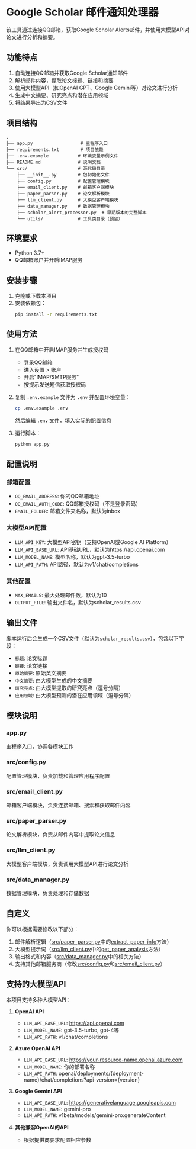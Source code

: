 # Google Scholar 邮件通知处理器

该工具通过连接QQ邮箱，获取Google Scholar Alerts邮件，并使用大模型API对论文进行分析和摘要。

## 功能特点

1. 自动连接QQ邮箱并获取Google Scholar通知邮件
2. 解析邮件内容，提取论文标题、链接和摘要
3. 使用大模型API（如OpenAI GPT、Google Gemini等）对论文进行分析
4. 生成中文摘要、研究亮点和潜在应用领域
5. 将结果导出为CSV文件

## 项目结构

```
.
├── app.py                  # 主程序入口
├── requirements.txt        # 项目依赖
├── .env.example           # 环境变量示例文件
├── README.md              # 说明文档
└── src/                   # 源代码目录
    ├── __init__.py        # 包初始化文件
    ├── config.py          # 配置管理模块
    ├── email_client.py    # 邮箱客户端模块
    ├── paper_parser.py    # 论文解析模块
    ├── llm_client.py      # 大模型客户端模块
    ├── data_manager.py    # 数据管理模块
    ├── scholar_alert_processor.py  # 早期版本的完整脚本
    └── utils/             # 工具类目录（预留）
```

## 环境要求

- Python 3.7+
- QQ邮箱账户并开启IMAP服务

## 安装步骤

1. 克隆或下载本项目
2. 安装依赖包：
   ```bash
   pip install -r requirements.txt
   ```

## 使用方法

1. 在QQ邮箱中开启IMAP服务并生成授权码
   - 登录QQ邮箱
   - 进入设置 > 账户
   - 开启"IMAP/SMTP服务"
   - 按提示发送短信获取授权码

2. 复制 `.env.example` 文件为 `.env` 并配置环境变量：
   ```bash
   cp .env.example .env
   ```
   然后编辑 `.env` 文件，填入实际的配置信息

3. 运行脚本：
   ```bash
   python app.py
   ```

## 配置说明

### 邮箱配置
- `QQ_EMAIL_ADDRESS`: 你的QQ邮箱地址
- `QQ_EMAIL_AUTH_CODE`: QQ邮箱授权码（不是登录密码）
- `EMAIL_FOLDER`: 邮箱文件夹名称，默认为inbox

### 大模型API配置
- `LLM_API_KEY`: 大模型API密钥（支持OpenAI或Google AI Platform）
- `LLM_API_BASE_URL`: API基础URL，默认为https://api.openai.com
- `LLM_MODEL_NAME`: 模型名称，默认为gpt-3.5-turbo
- `LLM_API_PATH`: API路径，默认为v1/chat/completions

### 其他配置
- `MAX_EMAILS`: 最大处理邮件数，默认为10
- `OUTPUT_FILE`: 输出文件名，默认为scholar_results.csv

## 输出文件

脚本运行后会生成一个CSV文件（默认为`scholar_results.csv`），包含以下字段：
- `标题`: 论文标题
- `链接`: 论文链接
- `原始摘要`: 原始英文摘要
- `中文摘要`: 由大模型生成的中文摘要
- `研究亮点`: 由大模型提取的研究亮点（逗号分隔）
- `应用领域`: 由大模型预测的潜在应用领域（逗号分隔）

## 模块说明

### app.py
主程序入口，协调各模块工作

### src/config.py
配置管理模块，负责加载和管理应用程序配置

### src/email_client.py
邮箱客户端模块，负责连接邮箱、搜索和获取邮件内容

### src/paper_parser.py
论文解析模块，负责从邮件内容中提取论文信息

### src/llm_client.py
大模型客户端模块，负责调用大模型API进行论文分析

### src/data_manager.py
数据管理模块，负责处理和存储数据

## 自定义

你可以根据需要修改以下部分：

1. 邮件解析逻辑（[src/paper_parser.py](file:///home/HiNAS/mrz/code/google_scholar_summary/src/paper_parser.py)中的[extract_paper_info](file:///home/HiNAS/mrz/code/google_scholar_summary/src/paper_parser.py#L27-L66)方法）
2. 大模型提示词（[src/llm_client.py](file:///home/HiNAS/mrz/code/google_scholar_summary/src/llm_client.py)中的[get_paper_analysis](file:///home/HiNAS/mrz/code/google_scholar_summary/src/llm_client.py#L37-L83)方法）
3. 输出格式和内容（[src/data_manager.py](file:///home/HiNAS/mrz/code/google_scholar_summary/src/data_manager.py)中的相关方法）
4. 支持其他邮箱服务商（修改[src/config.py](file:///home/HiNAS/mrz/code/google_scholar_summary/src/config.py)和[src/email_client.py](file:///home/HiNAS/mrz/code/google_scholar_summary/src/email_client.py)）

## 支持的大模型API

本项目支持多种大模型API：

1. **OpenAI API**
   - `LLM_API_BASE_URL`: https://api.openai.com
   - `LLM_MODEL_NAME`: gpt-3.5-turbo, gpt-4等
   - `LLM_API_PATH`: v1/chat/completions

2. **Azure OpenAI API**
   - `LLM_API_BASE_URL`: https://your-resource-name.openai.azure.com
   - `LLM_MODEL_NAME`: 你的部署名称
   - `LLM_API_PATH`: openai/deployments/{deployment-name}/chat/completions?api-version={version}

3. **Google Gemini API**
   - `LLM_API_BASE_URL`: https://generativelanguage.googleapis.com
   - `LLM_MODEL_NAME`: gemini-pro
   - `LLM_API_PATH`: v1beta/models/gemini-pro:generateContent

4. **其他兼容OpenAI的API**
   - 根据提供商要求配置相应参数
